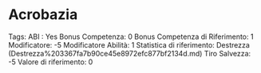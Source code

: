 # Acrobazia

Tags: ABI
: Yes
Bonus Competenza: 0
Bonus Competenza di Riferimento: 1
Modificatore: -5
Modificatore  Abilità: 1
Statistica di riferimento: Destrezza (Destrezza%203367fa7b90ce45e8972efc877bf2134d.md)
Tiro Salvezza: -5
Valore di riferimento: 0